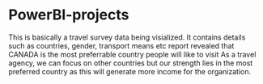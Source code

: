 # PowerBI-projects
This is basically a travel survey data being visialized. 
It contains details such as countries, gender, transport means etc
report revealed that CANADA is the most preferrable country people will like to visit 
As a travel agency, we can focus on other countries but our strength lies in the most preferred country as this will generate more income for the organization.
